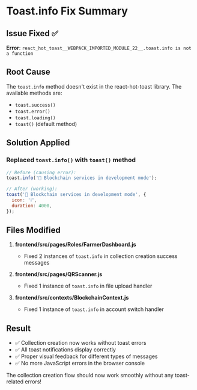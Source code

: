 # Toast.info Fix Summary

## Issue Fixed ✅

**Error**: `react_hot_toast__WEBPACK_IMPORTED_MODULE_22__.toast.info is not a function`

## Root Cause
The `toast.info` method doesn't exist in the react-hot-toast library. The available methods are:
- `toast.success()`
- `toast.error()`
- `toast.loading()`
- `toast()` (default method)

## Solution Applied

### Replaced `toast.info()` with `toast()` method
```javascript
// Before (causing error):
toast.info('🔄 Blockchain services in development mode');

// After (working):
toast('🔄 Blockchain services in development mode', {
  icon: 'ℹ️',
  duration: 4000,
});
```

## Files Modified

1. **frontend/src/pages/Roles/FarmerDashboard.js**
   - Fixed 2 instances of `toast.info` in collection creation success messages

2. **frontend/src/pages/QRScanner.js**
   - Fixed 1 instance of `toast.info` in file upload handler

3. **frontend/src/contexts/BlockchainContext.js**
   - Fixed 1 instance of `toast.info` in account switch handler

## Result
- ✅ Collection creation now works without toast errors
- ✅ All toast notifications display correctly
- ✅ Proper visual feedback for different types of messages
- ✅ No more JavaScript errors in the browser console

The collection creation flow should now work smoothly without any toast-related errors!
